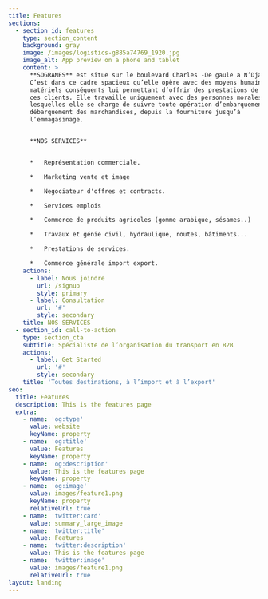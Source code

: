 ```yaml
---
title: Features
sections:
  - section_id: features
    type: section_content
    background: gray
    image: /images/logistics-g885a74769_1920.jpg
    image_alt: App preview on a phone and tablet
    content: >
      **SOGRANES** est situe sur le boulevard Charles -De gaule a N’Djamena. 
      C’est dans ce cadre spacieux qu’elle opère avec des moyens humains et
      matériels conséquents lui permettant d’offrir des prestations de qualité à
      ces clients. Elle travaille uniquement avec des personnes morales pour
      lesquelles elle se charge de suivre toute opération d’embarquement et de
      débarquement des marchandises, depuis la fourniture jusqu’à
      l’emmagasinage.


      **NOS SERVICES**


      *   Représentation commerciale.

      *   Marketing vente et image

      *   Negociateur d'offres et contracts.

      *   Services emplois

      *   Commerce de produits agricoles (gomme arabique, sésames..)

      *   Travaux et génie civil, hydraulique, routes, bâtiments...

      *   Prestations de services.

      *   Commerce générale import export.
    actions:
      - label: Nous joindre
        url: /signup
        style: primary
      - label: Consultation
        url: '#'
        style: secondary
    title: NOS SERVICES
  - section_id: call-to-action
    type: section_cta
    subtitle: Spécialiste de l’organisation du transport en B2B
    actions:
      - label: Get Started
        url: '#'
        style: secondary
    title: 'Toutes destinations, à l’import et à l’export'
seo:
  title: Features
  description: This is the features page
  extra:
    - name: 'og:type'
      value: website
      keyName: property
    - name: 'og:title'
      value: Features
      keyName: property
    - name: 'og:description'
      value: This is the features page
      keyName: property
    - name: 'og:image'
      value: images/feature1.png
      keyName: property
      relativeUrl: true
    - name: 'twitter:card'
      value: summary_large_image
    - name: 'twitter:title'
      value: Features
    - name: 'twitter:description'
      value: This is the features page
    - name: 'twitter:image'
      value: images/feature1.png
      relativeUrl: true
layout: landing
---
```

